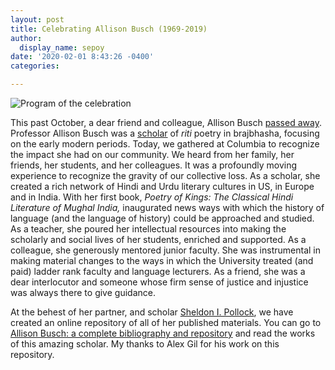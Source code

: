 ```yaml
---
layout: post
title: Celebrating Allison Busch (1969-2019)
author:
  display_name: sepoy
date: '2020-02-01 8:43:26 -0400'
categories:

---
```


![Program of the celebration]({{site.baseurl}}/img/uploads/2020/Busch2020.jpeg)

This past October, a dear friend and colleague, Allison Busch [passed away](https://mesaas.columbia.edu/to-friends-and-colleagues-of-professor-allison-busch/). Professor Allison Busch was a [scholar](https://thewire.in/culture/allison-busch-tribute-brajbhasha) of *riti* poetry in brajbhasha, focusing on the early modern periods. Today, we gathered at Columbia to recognize the impact she had on our community. We heard from her family, her friends, her students, and her colleagues. It was a profoundly moving experience to recognize the gravity of our collective loss. As a scholar, she created a rich network of Hindi and Urdu literary cultures in US, in Europe and in India. With her first book, *Poetry of Kings: The Classical Hindi Literature of Mughal India,* inaugurated news ways with which the history of language (and the language of history) could be approached and studied. As a teacher, she poured her intellectual resources into making the scholarly and social lives of her students, enriched and supported. As a colleague, she generously mentored junior faculty. She was instrumental in making material changes to the ways in which the University treated (and paid) ladder rank faculty and language lecturers. As a friend, she was a dear interlocutor and someone whose firm sense of justice and injustice was always there to give guidance.

At the behest of her partner, and scholar [Sheldon I. Pollock](http://www.sheldonpollock.com), we have created an online repository of all of her published materials. You can go to [Allison Busch: a complete bibliography and repository](https://allison-busch.github.io/) and read the works of this amazing scholar. My thanks to Alex Gil for his work on this repository.

